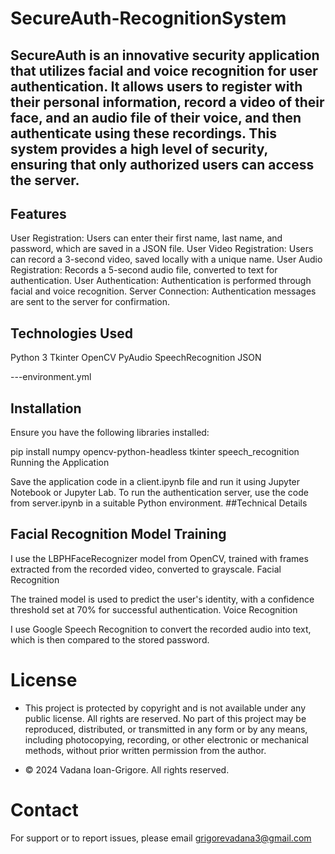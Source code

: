 # SecureAuth-RecognitionSystem
## SecureAuth is an innovative security application that utilizes facial and voice recognition for user authentication. It allows users to register with their personal information, record a video of their face, and an audio file of their voice, and then authenticate using these recordings. This system provides a high level of security, ensuring that only authorized users can access the server.

## Features

User Registration: Users can enter their first name, last name, and password, which are saved in a JSON file.
User Video Registration: Users can record a 3-second video, saved locally with a unique name.
User Audio Registration: Records a 5-second audio file, converted to text for authentication.
User Authentication: Authentication is performed through facial and voice recognition.
Server Connection: Authentication messages are sent to the server for confirmation.

## Technologies Used

Python 3
Tkinter
OpenCV
PyAudio
SpeechRecognition
JSON

---environment.yml 

## Installation
Ensure you have the following libraries installed:

pip install numpy opencv-python-headless tkinter speech_recognition
Running the Application

Save the application code in a client.ipynb file and run it using Jupyter Notebook or Jupyter Lab.
To run the authentication server, use the code from server.ipynb in a suitable Python environment.
##Technical Details

## Facial Recognition Model Training

I use the LBPHFaceRecognizer model from OpenCV, trained with frames extracted from the recorded video, converted to grayscale.
Facial Recognition

The trained model is used to predict the user's identity, with a confidence threshold set at 70% for successful authentication.
Voice Recognition

I use Google Speech Recognition to convert the recorded audio into text, which is then compared to the stored password.

# License

- This project is protected by copyright and is not available under any public license. All rights are reserved. No part of this project may be reproduced, distributed, or transmitted in any form or by any means, including photocopying, recording, or other electronic or mechanical methods, without prior written permission from the author.

- © 2024 Vadana Ioan-Grigore. All rights reserved.

# Contact
For support or to report issues, please email grigorevadana3@gmail.com

